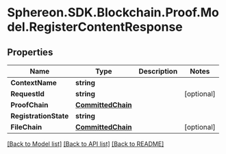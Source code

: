 # Sphereon.SDK.Blockchain.Proof.Model.RegisterContentResponse
## Properties

Name | Type | Description | Notes
------------ | ------------- | ------------- | -------------
**ContextName** | **string** |  | 
**RequestId** | **string** |  | [optional] 
**ProofChain** | [**CommittedChain**](CommittedChain.md) |  | 
**RegistrationState** | **string** |  | 
**FileChain** | [**CommittedChain**](CommittedChain.md) |  | [optional] 

[[Back to Model list]](../README.md#documentation-for-models) [[Back to API list]](../README.md#documentation-for-api-endpoints) [[Back to README]](../README.md)

